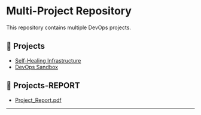 # Multi-Project Repository

This repository contains multiple DevOps projects.

## 📘 Projects

- [Self-Healing Infrastructure](./self-healing-infrastructure/README.md)
- [DevOps Sandbox](./devops-sandbox/)

## 📄 Projects-REPORT

- [Project_Report.pdf](Project_Report.pdf)

---
